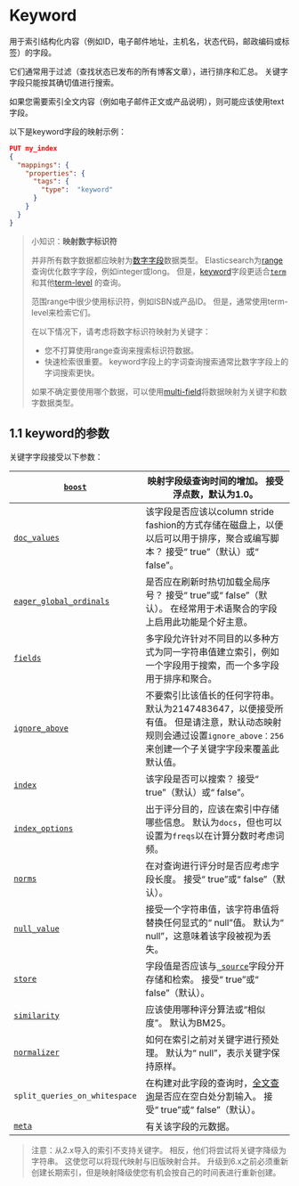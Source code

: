 # Keyword

用于索引结构化内容（例如ID，电子邮件地址，主机名，状态代码，邮政编码或标签）的字段。

它们通常用于过滤（查找状态已发布的所有博客文章），进行排序和汇总。 关键字字段只能按其确切值进行搜索。

如果您需要索引全文内容（例如电子邮件正文或产品说明），则可能应该使用text字段。

以下是keyword字段的映射示例：

```json
PUT my_index
{
  "mappings": {
    "properties": {
      "tags": {
        "type":  "keyword"
      }
    }
  }
}
```

> 小知识：**映射数字标识符**
>
> 并非所有数字数据都应映射为[数字字段](https://www.elastic.co/guide/en/elasticsearch/reference/current/number.html)数据类型。 Elasticsearch为[range](https://www.elastic.co/guide/en/elasticsearch/reference/current/query-dsl-range-query.html)查询优化数字字段，例如integer或long。 但是，[keyword](https://www.elastic.co/guide/en/elasticsearch/reference/current/keyword.html)字段更适合[`term`](https://www.elastic.co/guide/en/elasticsearch/reference/current/query-dsl-term-query.html) 和其他[term-level](https://www.elastic.co/guide/en/elasticsearch/reference/current/term-level-queries.html) 的查询。
>
> 范围range中很少使用标识符，例如ISBN或产品ID。 但是，通常使用term-level来检索它们。
>
> 在以下情况下，请考虑将数字标识符映射为关键字：
>
> - 您不打算使用range查询来搜索标识符数据。
> - 快速检索很重要。 keyword字段上的字词查询搜索通常比数字字段上的字词搜索更快。
>
> 
>
> 如果不确定要使用哪个数据，可以使用[multi-field](https://www.elastic.co/guide/en/elasticsearch/reference/current/multi-fields.html)将数据映射为关键字和数字数据类型。



## 1.1 keyword的参数

关键字字段接受以下参数：

| [`boost`](https://www.elastic.co/guide/en/elasticsearch/reference/current/mapping-boost.html) | 映射字段级查询时间的增加。 接受浮点数，默认为1.0。           |
| ------------------------------------------------------------ | ------------------------------------------------------------ |
| [`doc_values`](https://www.elastic.co/guide/en/elasticsearch/reference/current/doc-values.html) | 该字段是否应该以column stride fashion的方式存储在磁盘上，以便以后可以用于排序，聚合或编写脚本？ 接受“ true”（默认）或“ false”。 |
| [`eager_global_ordinals`](https://www.elastic.co/guide/en/elasticsearch/reference/current/eager-global-ordinals.html) | 是否应在刷新时热切加载全局序号？ 接受“ true”或“ false”（默认）。 在经常用于术语聚合的字段上启用此功能是个好主意。 |
| [`fields`](https://www.elastic.co/guide/en/elasticsearch/reference/current/multi-fields.html) | 多字段允许针对不同目的以多种方式为同一字符串值建立索引，例如一个字段用于搜索，而一个多字段用于排序和聚合。 |
| [`ignore_above`](https://www.elastic.co/guide/en/elasticsearch/reference/current/ignore-above.html) | 不要索引比该值长的任何字符串。 默认为2147483647，以便接受所有值。 但是请注意，默认动态映射规则会通过设置`ignore_above：256`来创建一个子关键字字段来覆盖此默认值。 |
| [`index`](https://www.elastic.co/guide/en/elasticsearch/reference/current/mapping-index.html) | 该字段是否可以搜索？ 接受“ true”（默认）或“ false”。         |
| [`index_options`](https://www.elastic.co/guide/en/elasticsearch/reference/current/index-options.html) | 出于评分目的，应该在索引中存储哪些信息。 默认为`docs`，但也可以设置为`freqs`以在计算分数时考虑词频。 |
| [`norms`](https://www.elastic.co/guide/en/elasticsearch/reference/current/norms.html) | 在对查询进行评分时是否应考虑字段长度。 接受“ true”或“ false”（默认）。 |
| [`null_value`](https://www.elastic.co/guide/en/elasticsearch/reference/current/null-value.html) | 接受一个字符串值，该字符串值将替换任何显式的“ null”值。 默认为“ null”，这意味着该字段被视为丢失。 |
| [`store`](https://www.elastic.co/guide/en/elasticsearch/reference/current/mapping-store.html) | 字段值是否应该与[`_source`](https://www.elastic.co/guide/en/elasticsearch/reference/current/mapping-source-field.html)字段分开存储和检索。 接受“ true”或“ false”（默认）。 |
| [`similarity`](https://www.elastic.co/guide/en/elasticsearch/reference/current/similarity.html) | 应该使用哪种评分算法或“相似度”。 默认为BM25。                |
| [`normalizer`](https://www.elastic.co/guide/en/elasticsearch/reference/current/normalizer.html) | 如何在索引之前对关键字进行预处理。 默认为“ null”，表示关键字保持原样。 |
| `split_queries_on_whitespace`                                | 在构建对此字段的查询时，[全文查询](https://www.elastic.co/guide/zh/elasticsearch/reference/current/full-text-queries.html)是否应在空白处分割输入。 接受“ true”或“ false”（默认）。 |
| [`meta`](https://www.elastic.co/guide/en/elasticsearch/reference/current/mapping-field-meta.html) | 有关该字段的元数据。                                         |

> 注意：从2.x导入的索引不支持关键字。 相反，他们将尝试将关键字降级为字符串。 这使您可以将现代映射与旧版映射合并。 升级到6.x之前必须重新创建长期索引，但是映射降级使您有机会按自己的时间表进行重新创建。



